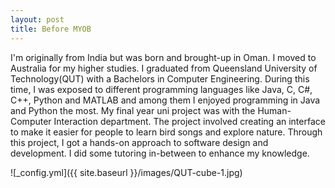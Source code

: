 ```yaml
---
layout: post
title: Before MYOB
---
```


I'm originally from India but was born and brought-up in Oman. I moved to Australia for my higher studies. I graduated from Queensland University of Technology(QUT) with a Bachelors in Computer Engineering. During this time, I was exposed to different programming languages like Java, C, C#, C++, Python and MATLAB and among them I enjoyed programming in Java and Python the most. My final year uni project was with the Human-Computer Interaction department. The project involved creating an interface to make it easier for people to learn bird songs and explore nature. Through this project, I got a hands-on approach to software design and development. I did some tutoring in-between to enhance my knowledge.

![_config.yml]({{ site.baseurl }}/images/QUT-cube-1.jpg)




